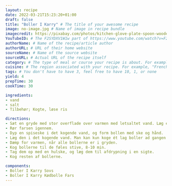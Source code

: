 ```yaml
---
layout: recipe
date: 2022-03-21T15:23:20+01:00
draft: false
title: "Boller I Karry" # The title of your awesome recipe
image: no-image.jpg # Name of image in recipe bundle
imagecredit: https://pixabay.com/photos/kitchen-glove-plate-spoon-wooden-2871400/ # URL to image source page, website, or creator
YouTubeID: # The F2SYDXV1W1w part of https://www.youtube.com/watch?v=F2SYDXV1W1w
authorName: # Name of the recipe/article author
authorURL: # URL of their home website
sourceName: # Name of the source website
sourceURL: # Actual URL of the recipe itself
category: # The type of meal or course your recipe is about. For example: "dinner", "entree", or "dessert".
cuisine: # The region associated with your recipe. For example, "French", Mediterranean", or "American".
tags: # You don't have to have 3, feel free to have 10, 1, or none
yield: 4
prepTime: 30
cookTime: 30

ingredients:
- vand
- salt
- Tilbehør; Kogte, løse ris

directions:
- Sæt en gryde med stor overflade over varmen med letsaltet vand. Læg evt. kryddergrønt i gryden.
- Rør farsen igennem.
- Dyp en spiseske i det kogende vand, og form bollen med ske og hånd.
- Læg den i det kogende vand. Man kan kun koge ét lag boller ad gangen.
- Dæmp for varmen, når alle bollerne er i gryden.
- Kog bollerne til de føles stive, 8-10 min.
- Tag dem op med en hulske, og læg dem til afdrypning i en sigte.
- Kog resten af bollerne.

components:
- Boller I Karry Sovs
- Boller I Karry Kødbolle Fars
---
```

